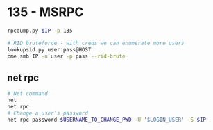 # 135 - MSRPC

```bash
rpcdump.py $IP -p 135

# RID bruteforce - with creds we can enumerate more users
lookupsid.py user:pass@HOST
cme smb IP -u user -p pass --rid-brute
```

## net rpc

```bash
# Net command
net
net rpc
# Change a user's password
net rpc password $USERNAME_TO_CHANGE_PWD -U '$LOGIN_USER' -S $IP
```
